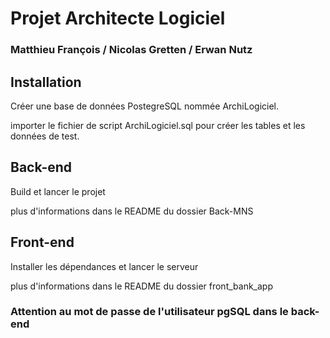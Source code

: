 # Projet Architecte Logiciel
### Matthieu François / Nicolas Gretten / Erwan Nutz

## Installation

Créer une base de données PostegreSQL nommée ArchiLogiciel.

importer le fichier de script ArchiLogiciel.sql pour créer les tables et les données de test.

## Back-end
Build et lancer le projet

plus d'informations dans le README du dossier Back-MNS

## Front-end
Installer les dépendances et lancer le serveur

plus d'informations dans le README du dossier front_bank_app

### Attention au mot de passe de l'utilisateur pgSQL dans le back-end
